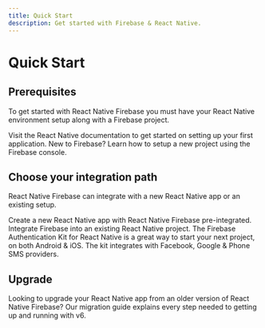 ```yaml
---
title: Quick Start
description: Get started with Firebase & React Native.
---
```


# Quick Start

## Prerequisites

To get started with React Native Firebase you must have your React Native environment setup along with a Firebase project.

<Grid columns="2">
	<Block
		title="Getting started with React Native"
		to="https://facebook.github.io/react-native/docs/getting-started"
		icon="code"
		color="#61dafb"
	>
		Visit the React Native documentation to get started on setting up your first application.
	</Block>
	<Block
		title="Creating a Firebase Project"
		to="/quick-start/create-firebase-project"
		icon="forward"
		color="#FBC02D"
	>
		New to Firebase? Learn how to setup a new project using the Firebase console.
	</Block>
</Grid>

## Choose your integration path

React Native Firebase can integrate with a new React Native app or an existing setup.

<Grid columns="3">
	<Block
		title="New Project"
		to="/quick-start/new-project"
		icon="fiber_new"
		color="#4CAF50"
	>
		Create a new React Native app with React Native Firebase pre-integrated.
	</Block>
	<Block
		title="Existing Projects"
		to="/quick-start/existing-project"
		icon="forward"
		color="#0a6ebd"
	>
		Integrate Firebase into an existing React Native project.
	</Block>
	<Block
		title="Firebase Authentication Kit"
		to="https://react-native.market/products/firebase-authentication-kit?utm_source=react-native-firebase&utm_medium=quick_start&utm_campaign=documentation"
		icon="build"
		color="#285E61"
	>
		The Firebase Authentication Kit for React Native is a great way to start your next project, on both Android & iOS. The kit integrates with Facebook, Google & Phone SMS providers.
	</Block>
</Grid>

## Upgrade

<Grid columns="1">
	<Block
		title="Upgrade from v5.x.x"
		to="/migrating-to-v6"
		icon="build"
		color="#bd590a"
	>
		Looking to upgrade your React Native app from an older version of React Native Firebase? Our migration guide explains every step needed to getting up and running with v6.
	</Block>
</Grid>
